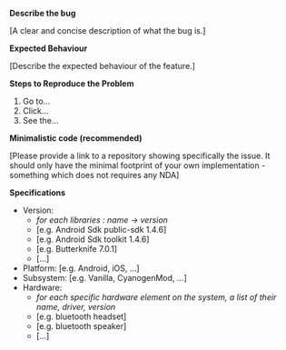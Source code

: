 **Describe the bug**

[A clear and concise description of what the bug is.]


**Expected Behaviour**

[Describe the expected behaviour of the feature.]

**Steps to Reproduce the Problem**

  1. Go to...
  2. Click...
  3. See the...

**Minimalistic code (recommended)**

[Please provide a link to a repository showing specifically the issue. It should only have the minimal footprint of your own implementation - something which does not requires any NDA]

**Specifications**

  - Version:
    - _for each libraries : name -> version_
    - [e.g. Android Sdk public-sdk 1.4.6]
    - [e.g. Android Sdk toolkit 1.4.6]
    - [e.g. Butterknife 7.0.1]
    - [...]
  - Platform: [e.g. Android, iOS, ...]
  - Subsystem: [e.g. Vanilla, CyanogenMod, ...]
  - Hardware:
    - _for each specific hardware element on the system, a list of their name, driver, version_
    - [e.g. bluetooth headset]
    - [e.g. bluetooth speaker]
    - [...]
